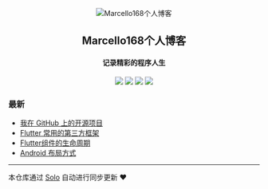 <p align="center"><img alt="Marcello168个人博客" src="https://static.b3log.org/images/brand/solo-32.png"></p><h2 align="center">
Marcello168个人博客
</h2>

<h4 align="center">记录精彩的程序人生</h4>
<p align="center"><a title="Marcello168个人博客" target="_blank" href="https://github.com/Marcello168/solo-blog"><img src="https://img.shields.io/github/last-commit/Marcello168/solo-blog.svg?style=flat-square&color=FF9900"></a>
<a title="GitHub repo size in bytes" target="_blank" href="https://github.com/Marcello168/solo-blog"><img src="https://img.shields.io/github/repo-size/Marcello168/solo-blog.svg?style=flat-square"></a>
<a title="Solo Version" target="_blank" href="https://github.com/b3log/solo/releases"><img src="https://img.shields.io/badge/solo-3.6.4-f1e05a.svg?style=flat-square&color=blueviolet"></a>
<a title="Hits" target="_blank" href="https://github.com/b3log/hits"><img src="https://hits.b3log.org/Marcello168/solo-blog.svg"></a></p>

### 最新

* [我在 GitHub 上的开源项目](http://www.gongyonghui.cn/my-github-repos)
* [Flutter 常用的第三方框架](http://www.gongyonghui.cn/articles/2019/09/04/1567557946876.html)
* [Flutter组件的生命周期](http://www.gongyonghui.cn/articles/2019/09/04/1567557442806.html)
* [Android 布局方式](http://www.gongyonghui.cn/articles/2019/09/03/1567512789221.html)



---

本仓库通过 [Solo](https://github.com/b3log/solo) 自动进行同步更新 ❤️ 
